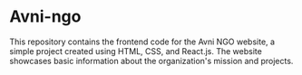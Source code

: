 # Avni-ngo

This repository contains the frontend code for the Avni NGO website, a simple project created using HTML, CSS, and React.js. The website showcases basic information about the organization's mission and projects.
